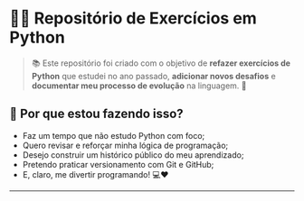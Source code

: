 # 🐍✨ Repositório de Exercícios em Python

> 📚 Este repositório foi criado com o objetivo de **refazer exercícios de Python** que estudei no ano passado, **adicionar novos desafios** e **documentar meu processo de evolução** na linguagem. 🚀

## 🌱 Por que estou fazendo isso?

- Faz um tempo que não estudo Python com foco;
- Quero revisar e reforçar minha lógica de programação;
- Desejo construir um histórico público do meu aprendizado;
- Pretendo praticar versionamento com Git e GitHub;
- E, claro, me divertir programando! 💻❤️
---
